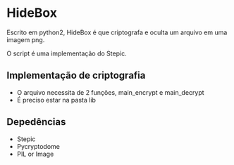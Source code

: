 # HideBox
Escrito em python2, HideBox é que criptografa e oculta um arquivo em uma imagem png.

O script é uma implementação do Stepic.
## Implementação de criptografia
- O arquivo necessita de 2 funções, main_encrypt e main_decrypt
- É preciso estar na pasta lib

## Depedências
- Stepic
- Pycryptodome
- PIL or Image
